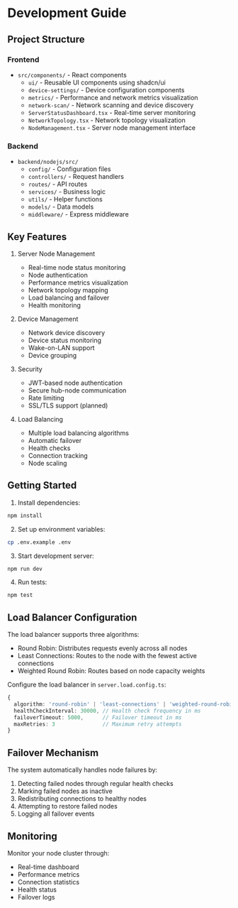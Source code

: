 # Development Guide

## Project Structure

### Frontend
- `src/components/` - React components
  - `ui/` - Reusable UI components using shadcn/ui
  - `device-settings/` - Device configuration components
  - `metrics/` - Performance and network metrics visualization
  - `network-scan/` - Network scanning and device discovery
  - `ServerStatusDashboard.tsx` - Real-time server monitoring
  - `NetworkTopology.tsx` - Network topology visualization
  - `NodeManagement.tsx` - Server node management interface

### Backend
- `backend/nodejs/src/`
  - `config/` - Configuration files
  - `controllers/` - Request handlers
  - `routes/` - API routes
  - `services/` - Business logic
  - `utils/` - Helper functions
  - `models/` - Data models
  - `middleware/` - Express middleware

## Key Features
1. Server Node Management
   - Real-time node status monitoring
   - Node authentication
   - Performance metrics visualization
   - Network topology mapping
   - Load balancing and failover
   - Health monitoring

2. Device Management
   - Network device discovery
   - Device status monitoring
   - Wake-on-LAN support
   - Device grouping

3. Security
   - JWT-based node authentication
   - Secure hub-node communication
   - Rate limiting
   - SSL/TLS support (planned)

4. Load Balancing
   - Multiple load balancing algorithms
   - Automatic failover
   - Health checks
   - Connection tracking
   - Node scaling

## Getting Started

1. Install dependencies:
```bash
npm install
```

2. Set up environment variables:
```bash
cp .env.example .env
```

3. Start development server:
```bash
npm run dev
```

4. Run tests:
```bash
npm test
```

## Load Balancer Configuration

The load balancer supports three algorithms:
- Round Robin: Distributes requests evenly across all nodes
- Least Connections: Routes to the node with the fewest active connections
- Weighted Round Robin: Routes based on node capacity weights

Configure the load balancer in `server.load.config.ts`:
```typescript
{
  algorithm: 'round-robin' | 'least-connections' | 'weighted-round-robin',
  healthCheckInterval: 30000, // Health check frequency in ms
  failoverTimeout: 5000,      // Failover timeout in ms
  maxRetries: 3               // Maximum retry attempts
}
```

## Failover Mechanism

The system automatically handles node failures by:
1. Detecting failed nodes through regular health checks
2. Marking failed nodes as inactive
3. Redistributing connections to healthy nodes
4. Attempting to restore failed nodes
5. Logging all failover events

## Monitoring

Monitor your node cluster through:
- Real-time dashboard
- Performance metrics
- Connection statistics
- Health status
- Failover logs